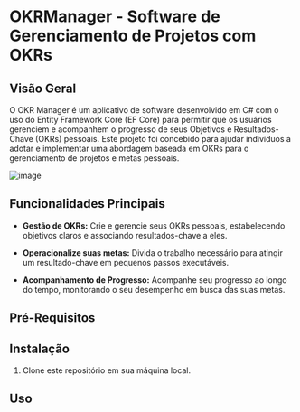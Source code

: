 # OKRManager - Software de Gerenciamento de Projetos com OKRs

## Visão Geral

O OKR Manager é um aplicativo de software desenvolvido em C# com o uso do Entity Framework Core (EF Core) para permitir que os usuários gerenciem e acompanhem o progresso de seus Objetivos e Resultados-Chave (OKRs) pessoais. Este projeto foi concebido para ajudar indivíduos a adotar e implementar uma abordagem baseada em OKRs para o gerenciamento de projetos e metas pessoais.

![image](https://github.com/VitorMalacarne/OKRManager/assets/116174168/ecaaa4f9-920f-4fc0-ac83-e5cceae28fa7)


## Funcionalidades Principais

- **Gestão de OKRs:** Crie e gerencie seus OKRs pessoais, estabelecendo objetivos claros e associando resultados-chave a eles.

- **Operacionalize suas metas:** Divida o trabalho necessário para atingir um resultado-chave em pequenos passos executáveis.

- **Acompanhamento de Progresso:** Acompanhe seu progresso ao longo do tempo, monitorando o seu desempenho em busca das suas metas.


## Pré-Requisitos

## Instalação

1. Clone este repositório em sua máquina local.

## Uso






